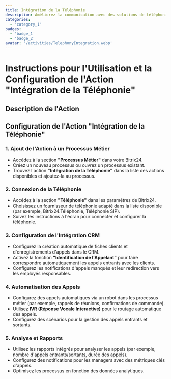 ```yaml
---
title: Intégration de la Téléphonie
description: Améliorez la communication avec des solutions de téléphonie intégrées.
categories: 
  - 'category_1'
badges:
  - 'badge_1'
  - 'badge_2'
avatar: '/activities/TelephonyIntegration.webp'
---
```


# Instructions pour l'Utilisation et la Configuration de l'Action "Intégration de la Téléphonie"

## Description de l'Action

## **Configuration de l'Action "Intégration de la Téléphonie"**

### 1. Ajout de l'Action à un Processus Métier
- Accédez à la section **"Processus Métier"** dans votre Bitrix24.
- Créez un nouveau processus ou ouvrez un processus existant.
- Trouvez l'action **"Intégration de la Téléphonie"** dans la liste des actions disponibles et ajoutez-la au processus.

### 2. Connexion de la Téléphonie
- Accédez à la section **"Téléphonie"** dans les paramètres de Bitrix24.
- Choisissez un fournisseur de téléphonie adapté dans la liste disponible (par exemple, Bitrix24.Téléphonie, Téléphonie SIP).
- Suivez les instructions à l'écran pour connecter et configurer la téléphonie.

### 3. Configuration de l'Intégration CRM
- Configurez la création automatique de fiches clients et d'enregistrements d'appels dans le CRM.
- Activez la fonction **"Identification de l'Appelant"** pour faire correspondre automatiquement les appels entrants avec les clients.
- Configurez les notifications d'appels manqués et leur redirection vers les employés responsables.

### 4. Automatisation des Appels
- Configurez des appels automatiques via un robot dans les processus métier (par exemple, rappels de réunions, confirmations de commande).
- Utilisez **IVR (Réponse Vocale Interactive)** pour le routage automatique des appels.
- Configurez des scénarios pour la gestion des appels entrants et sortants.

### 5. Analyse et Rapports
- Utilisez les rapports intégrés pour analyser les appels (par exemple, nombre d'appels entrants/sortants, durée des appels).
- Configurez des notifications pour les managers avec des métriques clés d'appels.
- Optimisez les processus en fonction des données analytiques.